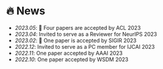 # 🔥 News
- *2023.05*: 🎉 Four papers are accepted by ACL 2023
- *2023.04*: Invited to serve as a Reviewer for NeurIPS 2023
- *2023.02*: 🎉 One paper is accepted by SIGIR 2023
- *2022.12*: Invited to serve as a PC member for IJCAI 2023 
- *2022.11*: One paper accepted by AAAI 2023
- *2022.10*: One paper accepted by WSDM 2023
